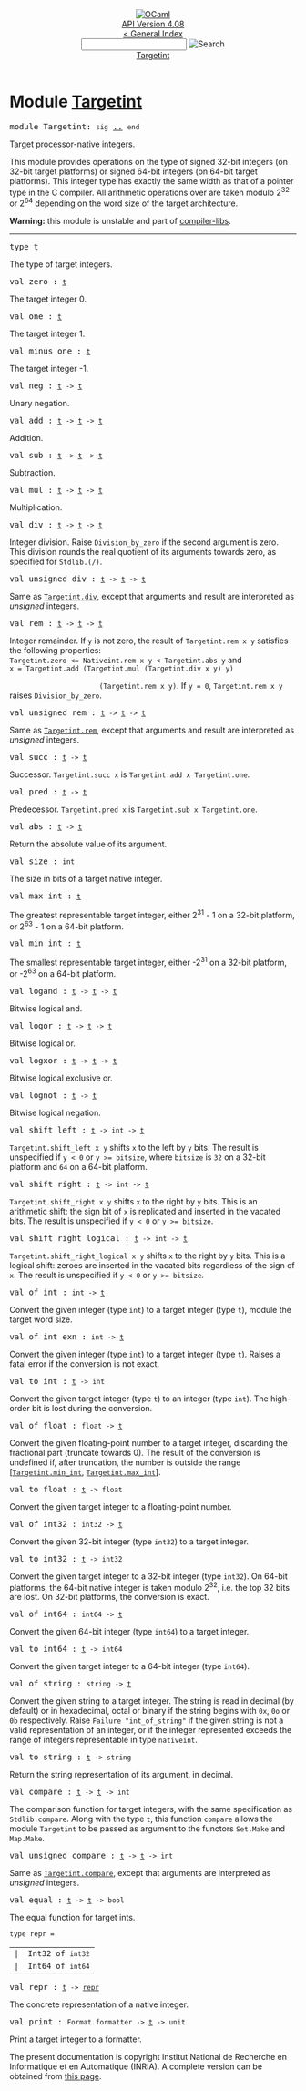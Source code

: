 <!-- ((! set title API !)) ((! set documentation !)) ((! set api !)) ((! set nobreadcrumb !)) -->
<div class="api"><header><nav class="toc brand"><a class="brand" href="https://ocaml.org/"><img src="colour-logo-gray.svg" class="svg" alt="OCaml"></a></nav><nav class="toc"><div class="toc_version"><a href="/docs" id="version-select">API Version 4.08</a></div><a href="index.html">&lt; General Index</a><div class="api_search"><input type="text" name="apisearch" id="api_search" oninput="mySearch(false);" onkeypress="this.oninput();" onclick="this.oninput();" onpaste="this.oninput();">
<img src="search_icon.svg" alt="Search" class="svg" onclick="mySearch(false)"></div>
<div id="search_results"></div><div class="toc_title"><a href="#top">Targetint</a></div><ul></ul></nav></header>

<h1>Module <a href="type_Targetint.html">Targetint</a></h1>

<pre><span id="MODULETargetint"><span class="keyword">module</span> Targetint</span>: <code class="code"><span class="keyword">sig</span></code> <a href="Targetint.html">..</a> <code class="code"><span class="keyword">end</span></code></pre><div class="info module top">
<div class="info-desc">
<p>Target processor-native integers.</p>

<p>This module provides operations on the type of
   signed 32-bit integers (on 32-bit target platforms) or
   signed 64-bit integers (on 64-bit target platforms).
   This integer type has exactly the same width as that of a
   pointer type in the C compiler.  All arithmetic operations over
   are taken modulo 2<sup class="superscript">32</sup> or 2<sup class="superscript">64</sup> depending
   on the word size of the target architecture.</p>

<p><b>Warning:</b> this module is unstable and part of
  <a href="Compiler_libs.html">compiler-libs</a>.</p>
</div>
</div>
<hr width="100%">

<pre><span id="TYPEt"><span class="keyword">type</span> <code class="type"></code>t</span> </pre>
<div class="info ">
<div class="info-desc">
<p>The type of target integers.</p>
</div>
</div>


<pre><span id="VALzero"><span class="keyword">val</span> zero</span> : <code class="type"><a href="Targetint.html#TYPEt">t</a></code></pre><div class="info ">
<div class="info-desc">
<p>The target integer 0.</p>
</div>
</div>

<pre><span id="VALone"><span class="keyword">val</span> one</span> : <code class="type"><a href="Targetint.html#TYPEt">t</a></code></pre><div class="info ">
<div class="info-desc">
<p>The target integer 1.</p>
</div>
</div>

<pre><span id="VALminus_one"><span class="keyword">val</span> minus_one</span> : <code class="type"><a href="Targetint.html#TYPEt">t</a></code></pre><div class="info ">
<div class="info-desc">
<p>The target integer -1.</p>
</div>
</div>

<pre><span id="VALneg"><span class="keyword">val</span> neg</span> : <code class="type"><a href="Targetint.html#TYPEt">t</a> -&gt; <a href="Targetint.html#TYPEt">t</a></code></pre><div class="info ">
<div class="info-desc">
<p>Unary negation.</p>
</div>
</div>

<pre><span id="VALadd"><span class="keyword">val</span> add</span> : <code class="type"><a href="Targetint.html#TYPEt">t</a> -&gt; <a href="Targetint.html#TYPEt">t</a> -&gt; <a href="Targetint.html#TYPEt">t</a></code></pre><div class="info ">
<div class="info-desc">
<p>Addition.</p>
</div>
</div>

<pre><span id="VALsub"><span class="keyword">val</span> sub</span> : <code class="type"><a href="Targetint.html#TYPEt">t</a> -&gt; <a href="Targetint.html#TYPEt">t</a> -&gt; <a href="Targetint.html#TYPEt">t</a></code></pre><div class="info ">
<div class="info-desc">
<p>Subtraction.</p>
</div>
</div>

<pre><span id="VALmul"><span class="keyword">val</span> mul</span> : <code class="type"><a href="Targetint.html#TYPEt">t</a> -&gt; <a href="Targetint.html#TYPEt">t</a> -&gt; <a href="Targetint.html#TYPEt">t</a></code></pre><div class="info ">
<div class="info-desc">
<p>Multiplication.</p>
</div>
</div>

<pre><span id="VALdiv"><span class="keyword">val</span> div</span> : <code class="type"><a href="Targetint.html#TYPEt">t</a> -&gt; <a href="Targetint.html#TYPEt">t</a> -&gt; <a href="Targetint.html#TYPEt">t</a></code></pre><div class="info ">
<div class="info-desc">
<p>Integer division.  Raise <code class="code"><span class="constructor">Division_by_zero</span></code> if the second
   argument is zero.  This division rounds the real quotient of
   its arguments towards zero, as specified for <code class="code"><span class="constructor">Stdlib</span>.(/)</code>.</p>
</div>
</div>

<pre><span id="VALunsigned_div"><span class="keyword">val</span> unsigned_div</span> : <code class="type"><a href="Targetint.html#TYPEt">t</a> -&gt; <a href="Targetint.html#TYPEt">t</a> -&gt; <a href="Targetint.html#TYPEt">t</a></code></pre><div class="info ">
<div class="info-desc">
<p>Same as <a href="Targetint.html#VALdiv"><code class="code"><span class="constructor">Targetint</span>.div</code></a>, except that arguments and result are interpreted as <em>    unsigned</em> integers.</p>
</div>
</div>

<pre><span id="VALrem"><span class="keyword">val</span> rem</span> : <code class="type"><a href="Targetint.html#TYPEt">t</a> -&gt; <a href="Targetint.html#TYPEt">t</a> -&gt; <a href="Targetint.html#TYPEt">t</a></code></pre><div class="info ">
<div class="info-desc">
<p>Integer remainder.  If <code class="code">y</code> is not zero, the result
   of <code class="code"><span class="constructor">Targetint</span>.rem&nbsp;x&nbsp;y</code> satisfies the following properties:
   <code class="code"><span class="constructor">Targetint</span>.zero&nbsp;&lt;=&nbsp;<span class="constructor">Nativeint</span>.rem&nbsp;x&nbsp;y&nbsp;&lt;&nbsp;<span class="constructor">Targetint</span>.abs&nbsp;y</code> and
   <code class="code">x&nbsp;=&nbsp;<span class="constructor">Targetint</span>.add&nbsp;(<span class="constructor">Targetint</span>.mul&nbsp;(<span class="constructor">Targetint</span>.div&nbsp;x&nbsp;y)&nbsp;y)<br>
&nbsp;&nbsp;&nbsp;&nbsp;&nbsp;&nbsp;&nbsp;&nbsp;&nbsp;&nbsp;&nbsp;&nbsp;&nbsp;&nbsp;&nbsp;&nbsp;&nbsp;&nbsp;&nbsp;&nbsp;&nbsp;&nbsp;(<span class="constructor">Targetint</span>.rem&nbsp;x&nbsp;y)</code>.
   If <code class="code">y&nbsp;=&nbsp;0</code>, <code class="code"><span class="constructor">Targetint</span>.rem&nbsp;x&nbsp;y</code> raises <code class="code"><span class="constructor">Division_by_zero</span></code>.</p>
</div>
</div>

<pre><span id="VALunsigned_rem"><span class="keyword">val</span> unsigned_rem</span> : <code class="type"><a href="Targetint.html#TYPEt">t</a> -&gt; <a href="Targetint.html#TYPEt">t</a> -&gt; <a href="Targetint.html#TYPEt">t</a></code></pre><div class="info ">
<div class="info-desc">
<p>Same as <a href="Targetint.html#VALrem"><code class="code"><span class="constructor">Targetint</span>.rem</code></a>, except that arguments and result are interpreted as <em>    unsigned</em> integers.</p>
</div>
</div>

<pre><span id="VALsucc"><span class="keyword">val</span> succ</span> : <code class="type"><a href="Targetint.html#TYPEt">t</a> -&gt; <a href="Targetint.html#TYPEt">t</a></code></pre><div class="info ">
<div class="info-desc">
<p>Successor.
   <code class="code"><span class="constructor">Targetint</span>.succ&nbsp;x</code> is <code class="code"><span class="constructor">Targetint</span>.add&nbsp;x&nbsp;<span class="constructor">Targetint</span>.one</code>.</p>
</div>
</div>

<pre><span id="VALpred"><span class="keyword">val</span> pred</span> : <code class="type"><a href="Targetint.html#TYPEt">t</a> -&gt; <a href="Targetint.html#TYPEt">t</a></code></pre><div class="info ">
<div class="info-desc">
<p>Predecessor.
   <code class="code"><span class="constructor">Targetint</span>.pred&nbsp;x</code> is <code class="code"><span class="constructor">Targetint</span>.sub&nbsp;x&nbsp;<span class="constructor">Targetint</span>.one</code>.</p>
</div>
</div>

<pre><span id="VALabs"><span class="keyword">val</span> abs</span> : <code class="type"><a href="Targetint.html#TYPEt">t</a> -&gt; <a href="Targetint.html#TYPEt">t</a></code></pre><div class="info ">
<div class="info-desc">
<p>Return the absolute value of its argument.</p>
</div>
</div>

<pre><span id="VALsize"><span class="keyword">val</span> size</span> : <code class="type">int</code></pre><div class="info ">
<div class="info-desc">
<p>The size in bits of a target native integer.</p>
</div>
</div>

<pre><span id="VALmax_int"><span class="keyword">val</span> max_int</span> : <code class="type"><a href="Targetint.html#TYPEt">t</a></code></pre><div class="info ">
<div class="info-desc">
<p>The greatest representable target integer,
    either 2<sup class="superscript">31</sup> - 1 on a 32-bit platform,
    or 2<sup class="superscript">63</sup> - 1 on a 64-bit platform.</p>
</div>
</div>

<pre><span id="VALmin_int"><span class="keyword">val</span> min_int</span> : <code class="type"><a href="Targetint.html#TYPEt">t</a></code></pre><div class="info ">
<div class="info-desc">
<p>The smallest representable target integer,
   either -2<sup class="superscript">31</sup> on a 32-bit platform,
   or -2<sup class="superscript">63</sup> on a 64-bit platform.</p>
</div>
</div>

<pre><span id="VALlogand"><span class="keyword">val</span> logand</span> : <code class="type"><a href="Targetint.html#TYPEt">t</a> -&gt; <a href="Targetint.html#TYPEt">t</a> -&gt; <a href="Targetint.html#TYPEt">t</a></code></pre><div class="info ">
<div class="info-desc">
<p>Bitwise logical and.</p>
</div>
</div>

<pre><span id="VALlogor"><span class="keyword">val</span> logor</span> : <code class="type"><a href="Targetint.html#TYPEt">t</a> -&gt; <a href="Targetint.html#TYPEt">t</a> -&gt; <a href="Targetint.html#TYPEt">t</a></code></pre><div class="info ">
<div class="info-desc">
<p>Bitwise logical or.</p>
</div>
</div>

<pre><span id="VALlogxor"><span class="keyword">val</span> logxor</span> : <code class="type"><a href="Targetint.html#TYPEt">t</a> -&gt; <a href="Targetint.html#TYPEt">t</a> -&gt; <a href="Targetint.html#TYPEt">t</a></code></pre><div class="info ">
<div class="info-desc">
<p>Bitwise logical exclusive or.</p>
</div>
</div>

<pre><span id="VALlognot"><span class="keyword">val</span> lognot</span> : <code class="type"><a href="Targetint.html#TYPEt">t</a> -&gt; <a href="Targetint.html#TYPEt">t</a></code></pre><div class="info ">
<div class="info-desc">
<p>Bitwise logical negation.</p>
</div>
</div>

<pre><span id="VALshift_left"><span class="keyword">val</span> shift_left</span> : <code class="type"><a href="Targetint.html#TYPEt">t</a> -&gt; int -&gt; <a href="Targetint.html#TYPEt">t</a></code></pre><div class="info ">
<div class="info-desc">
<p><code class="code"><span class="constructor">Targetint</span>.shift_left&nbsp;x&nbsp;y</code> shifts <code class="code">x</code> to the left by <code class="code">y</code> bits.
    The result is unspecified if <code class="code">y&nbsp;&lt;&nbsp;0</code> or <code class="code">y&nbsp;&gt;=&nbsp;bitsize</code>,
    where <code class="code">bitsize</code> is <code class="code">32</code> on a 32-bit platform and
    <code class="code">64</code> on a 64-bit platform.</p>
</div>
</div>

<pre><span id="VALshift_right"><span class="keyword">val</span> shift_right</span> : <code class="type"><a href="Targetint.html#TYPEt">t</a> -&gt; int -&gt; <a href="Targetint.html#TYPEt">t</a></code></pre><div class="info ">
<div class="info-desc">
<p><code class="code"><span class="constructor">Targetint</span>.shift_right&nbsp;x&nbsp;y</code> shifts <code class="code">x</code> to the right by <code class="code">y</code> bits.
    This is an arithmetic shift: the sign bit of <code class="code">x</code> is replicated
    and inserted in the vacated bits.
    The result is unspecified if <code class="code">y&nbsp;&lt;&nbsp;0</code> or <code class="code">y&nbsp;&gt;=&nbsp;bitsize</code>.</p>
</div>
</div>

<pre><span id="VALshift_right_logical"><span class="keyword">val</span> shift_right_logical</span> : <code class="type"><a href="Targetint.html#TYPEt">t</a> -&gt; int -&gt; <a href="Targetint.html#TYPEt">t</a></code></pre><div class="info ">
<div class="info-desc">
<p><code class="code"><span class="constructor">Targetint</span>.shift_right_logical&nbsp;x&nbsp;y</code> shifts <code class="code">x</code> to the right
    by <code class="code">y</code> bits.
    This is a logical shift: zeroes are inserted in the vacated bits
    regardless of the sign of <code class="code">x</code>.
    The result is unspecified if <code class="code">y&nbsp;&lt;&nbsp;0</code> or <code class="code">y&nbsp;&gt;=&nbsp;bitsize</code>.</p>
</div>
</div>

<pre><span id="VALof_int"><span class="keyword">val</span> of_int</span> : <code class="type">int -&gt; <a href="Targetint.html#TYPEt">t</a></code></pre><div class="info ">
<div class="info-desc">
<p>Convert the given integer (type <code class="code">int</code>) to a target integer
    (type <code class="code">t</code>), module the target word size.</p>
</div>
</div>

<pre><span id="VALof_int_exn"><span class="keyword">val</span> of_int_exn</span> : <code class="type">int -&gt; <a href="Targetint.html#TYPEt">t</a></code></pre><div class="info ">
<div class="info-desc">
<p>Convert the given integer (type <code class="code">int</code>) to a target integer
    (type <code class="code">t</code>).  Raises a fatal error if the conversion is not exact.</p>
</div>
</div>

<pre><span id="VALto_int"><span class="keyword">val</span> to_int</span> : <code class="type"><a href="Targetint.html#TYPEt">t</a> -&gt; int</code></pre><div class="info ">
<div class="info-desc">
<p>Convert the given target integer (type <code class="code">t</code>) to an
    integer (type <code class="code">int</code>).  The high-order bit is lost during
    the conversion.</p>
</div>
</div>

<pre><span id="VALof_float"><span class="keyword">val</span> of_float</span> : <code class="type">float -&gt; <a href="Targetint.html#TYPEt">t</a></code></pre><div class="info ">
<div class="info-desc">
<p>Convert the given floating-point number to a target integer,
   discarding the fractional part (truncate towards 0).
   The result of the conversion is undefined if, after truncation,
   the number is outside the range
   [<a href="Targetint.html#VALmin_int"><code class="code"><span class="constructor">Targetint</span>.min_int</code></a>, <a href="Targetint.html#VALmax_int"><code class="code"><span class="constructor">Targetint</span>.max_int</code></a>].</p>
</div>
</div>

<pre><span id="VALto_float"><span class="keyword">val</span> to_float</span> : <code class="type"><a href="Targetint.html#TYPEt">t</a> -&gt; float</code></pre><div class="info ">
<div class="info-desc">
<p>Convert the given target integer to a floating-point number.</p>
</div>
</div>

<pre><span id="VALof_int32"><span class="keyword">val</span> of_int32</span> : <code class="type">int32 -&gt; <a href="Targetint.html#TYPEt">t</a></code></pre><div class="info ">
<div class="info-desc">
<p>Convert the given 32-bit integer (type <code class="code">int32</code>)
    to a target integer.</p>
</div>
</div>

<pre><span id="VALto_int32"><span class="keyword">val</span> to_int32</span> : <code class="type"><a href="Targetint.html#TYPEt">t</a> -&gt; int32</code></pre><div class="info ">
<div class="info-desc">
<p>Convert the given target integer to a
    32-bit integer (type <code class="code">int32</code>).  On 64-bit platforms,
    the 64-bit native integer is taken modulo 2<sup class="superscript">32</sup>,
    i.e. the top 32 bits are lost.  On 32-bit platforms,
    the conversion is exact.</p>
</div>
</div>

<pre><span id="VALof_int64"><span class="keyword">val</span> of_int64</span> : <code class="type">int64 -&gt; <a href="Targetint.html#TYPEt">t</a></code></pre><div class="info ">
<div class="info-desc">
<p>Convert the given 64-bit integer (type <code class="code">int64</code>)
    to a target integer.</p>
</div>
</div>

<pre><span id="VALto_int64"><span class="keyword">val</span> to_int64</span> : <code class="type"><a href="Targetint.html#TYPEt">t</a> -&gt; int64</code></pre><div class="info ">
<div class="info-desc">
<p>Convert the given target integer to a
    64-bit integer (type <code class="code">int64</code>).</p>
</div>
</div>

<pre><span id="VALof_string"><span class="keyword">val</span> of_string</span> : <code class="type">string -&gt; <a href="Targetint.html#TYPEt">t</a></code></pre><div class="info ">
<div class="info-desc">
<p>Convert the given string to a target integer.
    The string is read in decimal (by default) or in hexadecimal,
    octal or binary if the string begins with <code class="code">0x</code>, <code class="code">0o</code> or <code class="code">0b</code>
    respectively.
    Raise <code class="code"><span class="constructor">Failure</span>&nbsp;<span class="string">"int_of_string"</span></code> if the given string is not
    a valid representation of an integer, or if the integer represented
    exceeds the range of integers representable in type <code class="code">nativeint</code>.</p>
</div>
</div>

<pre><span id="VALto_string"><span class="keyword">val</span> to_string</span> : <code class="type"><a href="Targetint.html#TYPEt">t</a> -&gt; string</code></pre><div class="info ">
<div class="info-desc">
<p>Return the string representation of its argument, in decimal.</p>
</div>
</div>

<pre><span id="VALcompare"><span class="keyword">val</span> compare</span> : <code class="type"><a href="Targetint.html#TYPEt">t</a> -&gt; <a href="Targetint.html#TYPEt">t</a> -&gt; int</code></pre><div class="info ">
<div class="info-desc">
<p>The comparison function for target integers, with the same specification as
    <code class="code"><span class="constructor">Stdlib</span>.compare</code>.  Along with the type <code class="code">t</code>, this function <code class="code">compare</code>
    allows the module <code class="code"><span class="constructor">Targetint</span></code> to be passed as argument to the functors
    <code class="code"><span class="constructor">Set</span>.<span class="constructor">Make</span></code> and <code class="code"><span class="constructor">Map</span>.<span class="constructor">Make</span></code>.</p>
</div>
</div>

<pre><span id="VALunsigned_compare"><span class="keyword">val</span> unsigned_compare</span> : <code class="type"><a href="Targetint.html#TYPEt">t</a> -&gt; <a href="Targetint.html#TYPEt">t</a> -&gt; int</code></pre><div class="info ">
<div class="info-desc">
<p>Same as <a href="Targetint.html#VALcompare"><code class="code"><span class="constructor">Targetint</span>.compare</code></a>, except that arguments are interpreted as <em>unsigned</em>
    integers.</p>
</div>
</div>

<pre><span id="VALequal"><span class="keyword">val</span> equal</span> : <code class="type"><a href="Targetint.html#TYPEt">t</a> -&gt; <a href="Targetint.html#TYPEt">t</a> -&gt; bool</code></pre><div class="info ">
<div class="info-desc">
<p>The equal function for target ints.</p>
</div>
</div>

<pre><code><span id="TYPErepr"><span class="keyword">type</span> <code class="type"></code>repr</span> = </code></pre><table class="typetable">
<tbody><tr>
<td align="left" valign="top">
<code><span class="keyword">|</span></code></td>
<td align="left" valign="top">
<code><span id="TYPEELTrepr.Int32"><span class="constructor">Int32</span></span> <span class="keyword">of</span> <code class="type">int32</code></code></td>

</tr>
<tr>
<td align="left" valign="top">
<code><span class="keyword">|</span></code></td>
<td align="left" valign="top">
<code><span id="TYPEELTrepr.Int64"><span class="constructor">Int64</span></span> <span class="keyword">of</span> <code class="type">int64</code></code></td>

</tr></tbody></table>



<pre><span id="VALrepr"><span class="keyword">val</span> repr</span> : <code class="type"><a href="Targetint.html#TYPEt">t</a> -&gt; <a href="Targetint.html#TYPErepr">repr</a></code></pre><div class="info ">
<div class="info-desc">
<p>The concrete representation of a native integer.</p>
</div>
</div>

<pre><span id="VALprint"><span class="keyword">val</span> print</span> : <code class="type">Format.formatter -&gt; <a href="Targetint.html#TYPEt">t</a> -&gt; unit</code></pre><div class="info ">
<div class="info-desc">
<p>Print a target integer to a formatter.</p>
</div>
</div>

<div class="copyright">The present documentation is copyright Institut National de Recherche en Informatique et en Automatique (INRIA). A complete version can be obtained from <a href="http://caml.inria.fr/pub/docs/manual-ocaml/">this page</a>.</div></div>